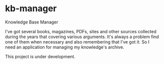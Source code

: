 # kb-manager
Knowledge Base Manager

I've got several books, magazines, PDFs, sites and other sources collected during the years that covering various arguments. It's always a problem find one of them when necessary and also remembering that I've got it.
So I need an application for managing my knowledge's archive.

This project is under development.

